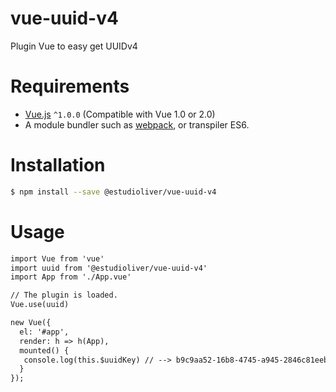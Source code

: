 # vue-uuid-v4
Plugin Vue to easy get UUIDv4

# Requirements

- [Vue.js](https://github.com/vuejs/vue) `^1.0.0` (Compatible with Vue 1.0 or 2.0)
- A module bundler such as [webpack](https://github.com/webpack/webpack), or transpiler ES6.

# Installation

``` bash
$ npm install --save @estudioliver/vue-uuid-v4
```

# Usage
``` html
import Vue from 'vue'
import uuid from '@estudioliver/vue-uuid-v4'
import App from './App.vue'

// The plugin is loaded.
Vue.use(uuid)

new Vue({
  el: '#app',
  render: h => h(App),
  mounted() {
   console.log(this.$uuidKey) // --> b9c9aa52-16b8-4745-a945-2846c81eeb82
  }
});
```
